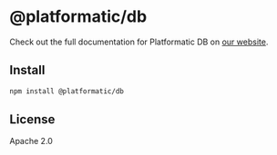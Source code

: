 # @platformatic/db

Check out the full documentation for Platformatic DB on [our website](https://oss.platformatic.dev/docs/getting-started/quick-start-guide).

## Install

```sh
npm install @platformatic/db
```

## License

Apache 2.0
